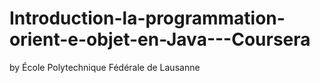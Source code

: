 # Introduction-la-programmation-orient-e-objet-en-Java---Coursera
by École Polytechnique Fédérale de Lausanne
